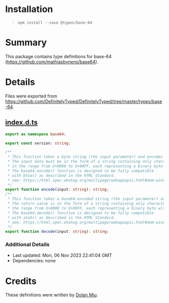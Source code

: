 # Installation
> `npm install --save @types/base-64`

# Summary
This package contains type definitions for base-64 (https://github.com/mathiasbynens/base64).

# Details
Files were exported from https://github.com/DefinitelyTyped/DefinitelyTyped/tree/master/types/base-64.
## [index.d.ts](https://github.com/DefinitelyTyped/DefinitelyTyped/tree/master/types/base-64/index.d.ts)
````ts
export as namespace base64;

export const version: string;

/**
 * This function takes a byte string (the input parameter) and encodes it according to base64.
 * The input data must be in the form of a string containing only characters
 * in the range from U+0000 to U+00FF, each representing a binary byte with values 0x00 to 0xFF.
 * The base64.encode() function is designed to be fully compatible
 * with btoa() as described in the HTML Standard.
 * see: https://html.spec.whatwg.org/multipage/webappapis.html#dom-windowbase64-btoa
 */
export function encode(input: string): string;
/**
 * This function takes a base64-encoded string (the input parameter) and decodes it.
 * The return value is in the form of a string containing only characters in
 * the range from U+0000 to U+00FF, each representing a binary byte with values 0x00 to 0xFF.
 * The base64.decode() function is designed to be fully compatible
 * with atob() as described in the HTML Standard.
 * see: https://html.spec.whatwg.org/multipage/webappapis.html#dom-windowbase64-atob
 */
export function decode(input: string): string;

````

### Additional Details
 * Last updated: Mon, 06 Nov 2023 22:41:04 GMT
 * Dependencies: none

# Credits
These definitions were written by [Dolan Miu](https://github.com/dolanmiu).
